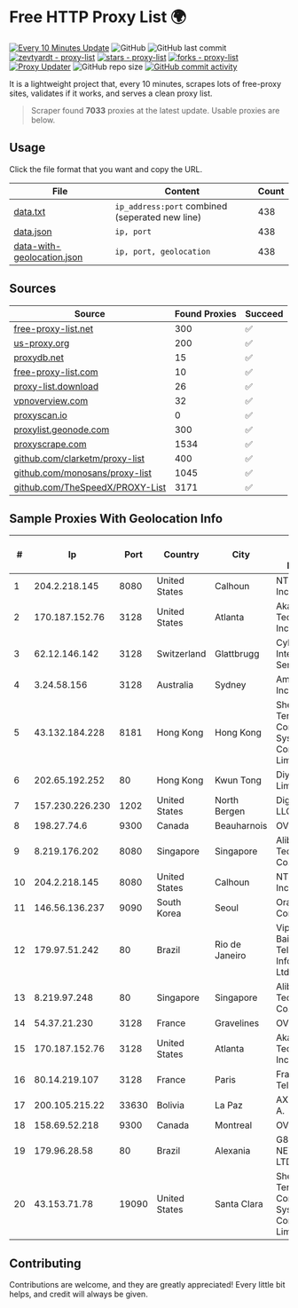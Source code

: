 
# Free HTTP Proxy List 🌍

[![Every 10 Minutes Update](https://github.com/mertguvencli/http-proxy-list/actions/workflows/main.yml/badge.svg?branch=main)](https://github.com/mertguvencli/http-proxy-list/actions/workflows/main.yml)
![GitHub](https://img.shields.io/github/license/mertguvencli/http-proxy-list)
![GitHub last commit](https://img.shields.io/github/last-commit/mertguvencli/http-proxy-list)
[![zevtyardt - proxy-list](https://img.shields.io/static/v1?label=zevtyardt&message=proxy-list&color=blue&logo=github)](https://github.com/zevtyardt/proxy-list "Go to GitHub repo")
[![stars - proxy-list](https://img.shields.io/github/stars/zevtyardt/proxy-list?style=social)](https://github.com/zevtyardt/proxy-list)
[![forks - proxy-list](https://img.shields.io/github/forks/zevtyardt/proxy-list?style=social)](https://github.com/zevtyardt/proxy-list)
[![Proxy Updater](https://github.com/zevtyardt/proxy-list/workflows/Proxy%20Updater/badge.svg)](https://github.com/zevtyardt/proxy-list/actions?query=workflow:"Proxy+Updater")
![GitHub repo size](https://img.shields.io/github/repo-size/zevtyardt/proxy-list)
[![GitHub commit activity](https://img.shields.io/github/commit-activity/m/zevtyardt/proxy-list?logo=commits)](https://github.com/zevtyardt/proxy-list/commits/main)

It is a lightweight project that, every 10 minutes, scrapes lots of free-proxy sites, validates if it works, and serves a clean proxy list.

> Scraper found **7033** proxies at the latest update. Usable proxies are below.

## Usage

Click the file format that you want and copy the URL.

|File|Content|Count|
|----|-------|-----|
|[data.txt](https://raw.githubusercontent.com/mertguvencli/http-proxy-list/main/proxy-list/data.txt)|`ip_address:port` combined (seperated new line)|438|
|[data.json](https://raw.githubusercontent.com/mertguvencli/http-proxy-list/main/proxy-list/data.json)|`ip, port`|438|
|[data-with-geolocation.json](https://raw.githubusercontent.com/mertguvencli/http-proxy-list/main/proxy-list/data-with-geolocation.json)|`ip, port, geolocation`|438|

## Sources

|Source|Found Proxies|Succeed|
|------|-------------|-------|
|[free-proxy-list.net](https://free-proxy-list.net)|300|✅|
|[us-proxy.org](https://www.us-proxy.org)|200|✅|
|[proxydb.net](http://proxydb.net)|15|✅|
|[free-proxy-list.com](https://free-proxy-list.com/?page=&port=&type%5B%5D=http&type%5B%5D=https&up_time=0&search=Search)|10|✅|
|[proxy-list.download](https://www.proxy-list.download/HTTP)|26|✅|
|[vpnoverview.com](https://vpnoverview.com/privacy/anonymous-browsing/free-proxy-servers)|32|✅|
|[proxyscan.io](https://www.proxyscan.io)|0|✅|
|[proxylist.geonode.com](https://proxylist.geonode.com/api/proxy-list?limit=300&page=1&sort_by=lastChecked&sort_type=desc&protocols=http,https)|300|✅|
|[proxyscrape.com](https://api.proxyscrape.com/v2/?request=displayproxies&protocol=http&timeout=10000&country=all&ssl=all&anonymity=all)|1534|✅|
|[github.com/clarketm/proxy-list](https://raw.githubusercontent.com/clarketm/proxy-list/master/proxy-list-raw.txt)|400|✅|
|[github.com/monosans/proxy-list](https://raw.githubusercontent.com/monosans/proxy-list/main/proxies/http.txt)|1045|✅|
|[github.com/TheSpeedX/PROXY-List](https://raw.githubusercontent.com/TheSpeedX/PROXY-List/master/http.txt)|3171|✅|


## Sample Proxies With Geolocation Info

|#|Ip|Port|Country|City|Internet Service Provider|
|-|--|----|-------|----|-------------------------|
|1|204.2.218.145|8080|United States|Calhoun|NTT America, Inc.|
|2|170.187.152.76|3128|United States|Atlanta|Akamai Technologies, Inc.|
|3|62.12.146.142|3128|Switzerland|Glattbrugg|Cyberlink Internet Services AG|
|4|3.24.58.156|3128|Australia|Sydney|Amazon.com, Inc.|
|5|43.132.184.228|8181|Hong Kong|Hong Kong|Shenzhen Tencent Computer Systems Company Limited|
|6|202.65.192.252|80|Hong Kong|Kwun Tong|Diyixian.com Limited|
|7|157.230.226.230|1202|United States|North Bergen|DigitalOcean, LLC|
|8|198.27.74.6|9300|Canada|Beauharnois|OVH SAS|
|9|8.219.176.202|8080|Singapore|Singapore|Alibaba (US) Technology Co., Ltd.|
|10|204.2.218.145|8080|United States|Calhoun|NTT America, Inc.|
|11|146.56.136.237|9090|South Korea|Seoul|Oracle Corporation|
|12|179.97.51.242|80|Brazil|Rio de Janeiro|Vipnet Baixada Telecom. e Informática Ltda|
|13|8.219.97.248|80|Singapore|Singapore|Alibaba (US) Technology Co., Ltd.|
|14|54.37.21.230|3128|France|Gravelines|OVH SAS|
|15|170.187.152.76|3128|United States|Atlanta|Akamai Technologies, Inc.|
|16|80.14.219.107|3128|France|Paris|France Telecom|
|17|200.105.215.22|33630|Bolivia|La Paz|AXS Bolivia S. A.|
|18|158.69.52.218|9300|Canada|Montreal|OVH SAS|
|19|179.96.28.58|80|Brazil|Alexania|G8 NETWORKS LTDA|
|20|43.153.71.78|19090|United States|Santa Clara|Shenzhen Tencent Computer Systems Company Limited|



## Contributing

Contributions are welcome, and they are greatly appreciated! Every
little bit helps, and credit will always be given.

